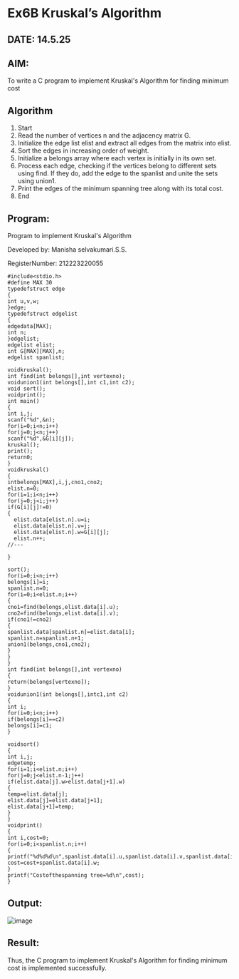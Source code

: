 # Ex6B Kruskal’s Algorithm
## DATE: 14.5.25

## AIM:
To write a C program to implement Kruskal's Algorithm for finding minimum cost

## Algorithm
1.	Start
2.	Read the number of vertices n and the adjacency matrix G.
3.	Initialize the edge list elist and extract all edges from the matrix into elist.
4.	Sort the edges in increasing order of weight.
5.	Initialize a belongs array where each vertex is initially in its own set.
6.	Process each edge, checking if the vertices belong to different sets using find. If they do, add the edge to the spanlist and unite the sets using union1.
7.	Print the edges of the minimum spanning tree along with its total cost.
8.	End
   

## Program:

Program to implement Kruskal's Algorithm

Developed by: Manisha selvakumari.S.S.

RegisterNumber: 212223220055  

```
#include<stdio.h>
#define MAX 30
typedefstruct edge
{
int u,v,w;
}edge;
typedefstruct edgelist
{
edgedata[MAX];
int n;
}edgelist;
edgelist elist;
int G[MAX][MAX],n;
edgelist spanlist;

voidkruskal();
int find(int belongs[],int vertexno);
voidunion1(int belongs[],int c1,int c2);
void sort();
voidprint();
int main()
{
int i,j;
scanf("%d",&n);
for(i=0;i<n;i++)
for(j=0;j<n;j++)
scanf("%d",&G[i][j]);
kruskal();
print();
return0;
}
voidkruskal()
{
intbelongs[MAX],i,j,cno1,cno2;
elist.n=0;
for(i=1;i<n;i++)
for(j=0;j<i;j++)
if(G[i][j]!=0)
{
  elist.data[elist.n].u=i;
  elist.data[elist.n].v=j;
  elist.data[elist.n].w=G[i][j];
  elist.n++;
//---

}

sort();
for(i=0;i<n;i++)
belongs[i]=i;
spanlist.n=0;
for(i=0;i<elist.n;i++)
{
cno1=find(belongs,elist.data[i].u);
cno2=find(belongs,elist.data[i].v);
if(cno1!=cno2)
{
spanlist.data[spanlist.n]=elist.data[i];
spanlist.n=spanlist.n+1;
union1(belongs,cno1,cno2);
}
}
}
int find(int belongs[],int vertexno)
{
return(belongs[vertexno]);
}
voidunion1(int belongs[],intc1,int c2)
{
int i;
for(i=0;i<n;i++)
if(belongs[i]==c2)
belongs[i]=c1;
}

voidsort()
{
int i,j;
edgetemp;
for(i=1;i<elist.n;i++)
for(j=0;j<elist.n-1;j++)
if(elist.data[j].w>elist.data[j+1].w)
{
temp=elist.data[j];
elist.data[j]=elist.data[j+1];
elist.data[j+1]=temp;
}
}
voidprint()
{
int i,cost=0;
for(i=0;i<spanlist.n;i++)
{
printf("%d%d%d\n",spanlist.data[i].u,spanlist.data[i].v,spanlist.data[i].w); cost=cost+spanlist.data[i].w;
}
printf("Costofthespanning tree=%d\n",cost);
}

```


## Output:

![image](https://github.com/user-attachments/assets/4784d9e9-8fe5-49d1-8627-b45e6b42f1e5)


## Result:
Thus, the C program to implement Kruskal's Algorithm for finding minimum cost is implemented successfully.
